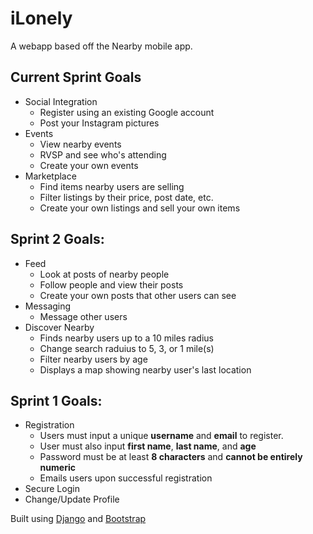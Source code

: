 # iLonely
A webapp based off the Nearby mobile app.

## Current Sprint Goals
 + Social Integration
   + Register using an existing Google account
   + Post your Instagram pictures
 + Events
   + View nearby events
   + RVSP and see who's attending
   + Create your own events
 + Marketplace
   + Find items nearby users are selling
   + Filter listings by their price, post date, etc.
   + Create your own listings and sell your own items

## Sprint 2 Goals:
 + Feed
   + Look at posts of nearby people
   + Follow people and view their posts
   + Create your own posts that other users can see
 + Messaging
   + Message other users
 + Discover Nearby
   + Finds nearby users up to a 10 miles radius
   + Change search raduius to 5, 3, or 1 mile(s)
   + Filter nearby users by age
   + Displays a map showing nearby user's last location

## Sprint 1 Goals:
 + Registration
   + Users must input a unique **username** and **email** to register.
   + User must also input **first name**, **last name**, and **age**
   + Password must be at least **8 characters** and **cannot be entirely numeric**
   + Emails users upon successful registration
 + Secure Login
 + Change/Update Profile

 Built using [Django](https://www.djangoproject.com/) and [Bootstrap](https://getbootstrap.com/)

<!--
## Visual Studio Virtual Environment Setup
 1. Open the project in Visual Studio by clicking on the `.sln` file.
 2. In the **Solution Explorer Window**, right click on **Python Environments**.
 3. Select **Add Virtual Environment**. Make sure the location is `env/`.
 4. Click **Create** and wait for the packages to install.
 5. Make sure to activate your environement by right clicking on `env` and selecting **Activate Environment**.

A virtual environment should be generated according to the `requirements.txt` file. Make sure to update the `requirements.txt` by right clicking on env and selecting **Generate requirements.txt**.

For those not using Visual Studio use the command `pip install -r requirements.txt` to set up your virtual environment and `pip freeze > requirements.txt` to generate the requirements file.
--->

